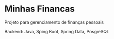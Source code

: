 # Minhas Financas

Projeto para gerenciamento de finanças pessoais

Backend: Java, Sping Boot, Spring Data, PosgreSQL

